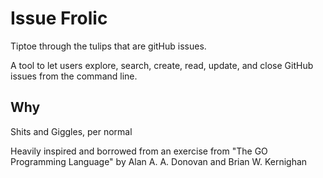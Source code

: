# Issue Frolic

Tiptoe through the tulips that are gitHub issues.

A tool to let users explore, search, create, read, update, and close GitHub issues from the command line. 

## Why

Shits and Giggles, per normal

Heavily inspired and borrowed from an exercise from "The GO Programming Language" by Alan A. A. Donovan and Brian W. Kernighan